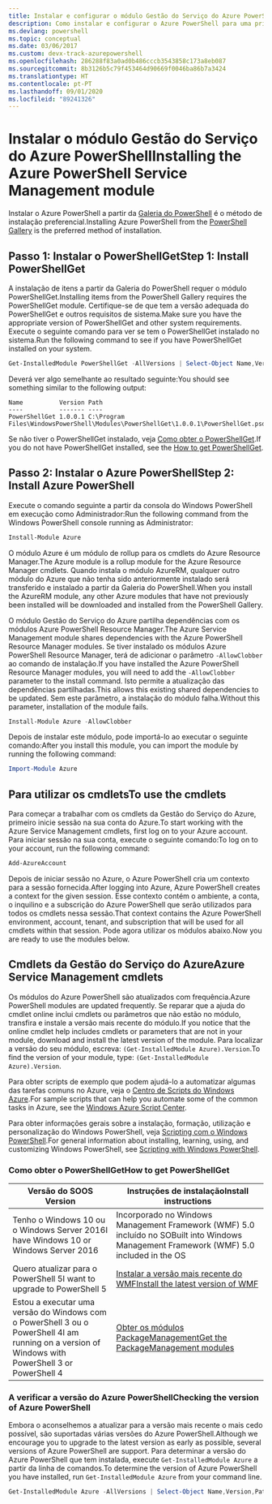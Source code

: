 ```yaml
---
title: Instalar e configurar o módulo Gestão do Serviço do Azure PowerShell | Microsoft Docs
description: Como instalar e configurar o Azure PowerShell para uma primeira utilização.
ms.devlang: powershell
ms.topic: conceptual
ms.date: 03/06/2017
ms.custom: devx-track-azurepowershell
ms.openlocfilehash: 286288f83a0ad0b486cccb3543858c173a8eb087
ms.sourcegitcommit: 8b3126b5c79f453464d90669f0046ba86b7a3424
ms.translationtype: HT
ms.contentlocale: pt-PT
ms.lasthandoff: 09/01/2020
ms.locfileid: "89241326"
---
```

# <a name="installing-the-azure-powershell-service-management-module"></a><span data-ttu-id="e63b9-103">Instalar o módulo Gestão do Serviço do Azure PowerShell</span><span class="sxs-lookup"><span data-stu-id="e63b9-103">Installing the Azure PowerShell Service Management module</span></span>

<span data-ttu-id="e63b9-104">Instalar o Azure PowerShell a partir da [Galeria do PowerShell](https://www.powershellgallery.com/) é o método de instalação preferencial.</span><span class="sxs-lookup"><span data-stu-id="e63b9-104">Installing Azure PowerShell from the [PowerShell Gallery](https://www.powershellgallery.com/) is the preferred method of installation.</span></span>

## <a name="step-1-install-powershellget"></a><span data-ttu-id="e63b9-105">Passo 1: Instalar o PowerShellGet</span><span class="sxs-lookup"><span data-stu-id="e63b9-105">Step 1: Install PowerShellGet</span></span>

<span data-ttu-id="e63b9-106">A instalação de itens a partir da Galeria do PowerShell requer o módulo PowerShellGet.</span><span class="sxs-lookup"><span data-stu-id="e63b9-106">Installing items from the PowerShell Gallery requires the PowerShellGet module.</span></span> <span data-ttu-id="e63b9-107">Certifique-se de que tem a versão adequada do PowerShellGet e outros requisitos de sistema.</span><span class="sxs-lookup"><span data-stu-id="e63b9-107">Make sure you have the appropriate version of PowerShellGet and other system requirements.</span></span> <span data-ttu-id="e63b9-108">Execute o seguinte comando para ver se tem o PowerShellGet instalado no sistema.</span><span class="sxs-lookup"><span data-stu-id="e63b9-108">Run the following command to see if you have PowerShellGet installed on your system.</span></span>

```powershell
Get-InstalledModule PowerShellGet -AllVersions | Select-Object Name,Version,Path
```

<span data-ttu-id="e63b9-109">Deverá ver algo semelhante ao resultado seguinte:</span><span class="sxs-lookup"><span data-stu-id="e63b9-109">You should see something similar to the following output:</span></span>

```output
Name          Version Path
----          ------- ----
PowerShellGet 1.0.0.1 C:\Program Files\WindowsPowerShell\Modules\PowerShellGet\1.0.0.1\PowerShellGet.psd1
```

<span data-ttu-id="e63b9-110">Se não tiver o PowerShellGet instalado, veja [Como obter o PowerShellGet](#how-to-get-powershellget).</span><span class="sxs-lookup"><span data-stu-id="e63b9-110">If you do not have PowerShellGet installed, see the [How to get PowerShellGet](#how-to-get-powershellget).</span></span>

## <a name="step-2-install-azure-powershell"></a><span data-ttu-id="e63b9-111">Passo 2: Instalar o Azure PowerShell</span><span class="sxs-lookup"><span data-stu-id="e63b9-111">Step 2: Install Azure PowerShell</span></span>

<span data-ttu-id="e63b9-112">Execute o comando seguinte a partir da consola do Windows PowerShell em execução como Administrador:</span><span class="sxs-lookup"><span data-stu-id="e63b9-112">Run the following command from the Windows PowerShell console running as Administrator:</span></span>

```powershell
Install-Module Azure
```

<span data-ttu-id="e63b9-113">O módulo Azure é um módulo de rollup para os cmdlets do Azure Resource Manager.</span><span class="sxs-lookup"><span data-stu-id="e63b9-113">The Azure module is a rollup module for the Azure Resource Manager cmdlets.</span></span> <span data-ttu-id="e63b9-114">Quando instala o módulo AzureRM, qualquer outro módulo do Azure que não tenha sido anteriormente instalado será transferido e instalado a partir da Galeria do PowerShell.</span><span class="sxs-lookup"><span data-stu-id="e63b9-114">When you install the AzureRM module, any other Azure modules that have not previously been installed will be downloaded and installed from the PowerShell Gallery.</span></span>

<span data-ttu-id="e63b9-115">O módulo Gestão do Serviço do Azure partilha dependências com os módulos Azure PowerShell Resource Manager.</span><span class="sxs-lookup"><span data-stu-id="e63b9-115">The Azure Service Management module shares dependencies with the Azure PowerShell Resource Manager modules.</span></span> <span data-ttu-id="e63b9-116">Se tiver instalado os módulos Azure PowerShell Resource Manager, terá de adicionar o parâmetro `-AllowClobber` ao comando de instalação.</span><span class="sxs-lookup"><span data-stu-id="e63b9-116">If you have installed the Azure PowerShell Resource Manager modules, you will need to add the `-AllowClobber` parameter to the install command.</span></span> <span data-ttu-id="e63b9-117">Isto permite a atualização das dependências partilhadas.</span><span class="sxs-lookup"><span data-stu-id="e63b9-117">This allows this existing shared dependencies to be updated.</span></span> <span data-ttu-id="e63b9-118">Sem este parâmetro, a instalação do módulo falha.</span><span class="sxs-lookup"><span data-stu-id="e63b9-118">Without this parameter, installation of the module fails.</span></span>

```powershell
Install-Module Azure -AllowClobber
```

<span data-ttu-id="e63b9-119">Depois de instalar este módulo, pode importá-lo ao executar o seguinte comando:</span><span class="sxs-lookup"><span data-stu-id="e63b9-119">After you install this module, you can import the module by running the following command:</span></span>

```powershell
Import-Module Azure
```

## <a name="to-use-the-cmdlets"></a><span data-ttu-id="e63b9-120">Para utilizar os cmdlets</span><span class="sxs-lookup"><span data-stu-id="e63b9-120">To use the cmdlets</span></span>

<span data-ttu-id="e63b9-121">Para começar a trabalhar com os cmdlets da Gestão do Serviço do Azure, primeiro inicie sessão na sua conta do Azure.</span><span class="sxs-lookup"><span data-stu-id="e63b9-121">To start working with the Azure Service Management cmdlets, first log on to your Azure account.</span></span> <span data-ttu-id="e63b9-122">Para iniciar sessão na sua conta, execute o seguinte comando:</span><span class="sxs-lookup"><span data-stu-id="e63b9-122">To log on to your account, run the following command:</span></span>

```powershell
Add-AzureAccount
```

<span data-ttu-id="e63b9-123">Depois de iniciar sessão no Azure, o Azure PowerShell cria um contexto para a sessão fornecida.</span><span class="sxs-lookup"><span data-stu-id="e63b9-123">After logging into Azure, Azure PowerShell creates a context for the given session.</span></span> <span data-ttu-id="e63b9-124">Esse contexto contém o ambiente, a conta, o inquilino e a subscrição do Azure PowerShell que serão utilizados para todos os cmdlets nessa sessão.</span><span class="sxs-lookup"><span data-stu-id="e63b9-124">That context contains the Azure PowerShell environment, account, tenant, and subscription that will be used for all cmdlets within that session.</span></span> <span data-ttu-id="e63b9-125">Pode agora utilizar os módulos abaixo.</span><span class="sxs-lookup"><span data-stu-id="e63b9-125">Now you are ready to use the modules below.</span></span>

## <a name="azure-service-management-cmdlets"></a><span data-ttu-id="e63b9-126">Cmdlets da Gestão do Serviço do Azure</span><span class="sxs-lookup"><span data-stu-id="e63b9-126">Azure Service Management cmdlets</span></span>

<span data-ttu-id="e63b9-127">Os módulos do Azure PowerShell são atualizados com frequência.</span><span class="sxs-lookup"><span data-stu-id="e63b9-127">Azure PowerShell modules are updated frequently.</span></span> <span data-ttu-id="e63b9-128">Se reparar que a ajuda do cmdlet online inclui cmdlets ou parâmetros que não estão no módulo, transfira e instale a versão mais recente do módulo.</span><span class="sxs-lookup"><span data-stu-id="e63b9-128">If you notice that the online cmdlet help includes cmdlets or parameters that are not in your module, download and install the latest version of the module.</span></span> <span data-ttu-id="e63b9-129">Para localizar a versão do seu módulo, escreva: `(Get-InstalledModule Azure).Version`.</span><span class="sxs-lookup"><span data-stu-id="e63b9-129">To find the version of your module, type: `(Get-InstalledModule Azure).Version`.</span></span>

<span data-ttu-id="e63b9-130">Para obter scripts de exemplo que podem ajudá-lo a automatizar algumas das tarefas comuns no Azure, veja o [Centro de Scripts do Windows Azure](http://www.windowsazure.com/documentation/scripts/).</span><span class="sxs-lookup"><span data-stu-id="e63b9-130">For sample scripts that can help you automate some of the common tasks in Azure, see the [Windows Azure Script Center](http://www.windowsazure.com/documentation/scripts/).</span></span>

<span data-ttu-id="e63b9-131">Para obter informações gerais sobre a instalação, formação, utilização e personalização do Windows PowerShell, veja [Scripting com o Windows PowerShell](https://go.microsoft.com/fwlink/p/?linkid=320210).</span><span class="sxs-lookup"><span data-stu-id="e63b9-131">For general information about installing, learning, using, and customizing Windows PowerShell, see [Scripting with Windows PowerShell](https://go.microsoft.com/fwlink/p/?linkid=320210).</span></span>

### <a name="how-to-get-powershellget"></a><span data-ttu-id="e63b9-132">Como obter o PowerShellGet</span><span class="sxs-lookup"><span data-stu-id="e63b9-132">How to get PowerShellGet</span></span>

|<span data-ttu-id="e63b9-133">Versão do SO</span><span class="sxs-lookup"><span data-stu-id="e63b9-133">OS Version</span></span>|<span data-ttu-id="e63b9-134">Instruções de instalação</span><span class="sxs-lookup"><span data-stu-id="e63b9-134">Install instructions</span></span>|
|---|---|
|<span data-ttu-id="e63b9-135">Tenho o Windows 10 ou o Windows Server 2016</span><span class="sxs-lookup"><span data-stu-id="e63b9-135">I have Windows 10 or Windows Server 2016</span></span>|<span data-ttu-id="e63b9-136">Incorporado no Windows Management Framework (WMF) 5.0 incluído no SO</span><span class="sxs-lookup"><span data-stu-id="e63b9-136">Built into Windows Management Framework (WMF) 5.0 included in the OS</span></span>|
|<span data-ttu-id="e63b9-137">Quero atualizar para o PowerShell 5</span><span class="sxs-lookup"><span data-stu-id="e63b9-137">I want to upgrade to PowerShell 5</span></span>|[<span data-ttu-id="e63b9-138">Instalar a versão mais recente do WMF</span><span class="sxs-lookup"><span data-stu-id="e63b9-138">Install the latest version of WMF</span></span>](https://www.microsoft.com/download/details.aspx?id=54616)|
|<span data-ttu-id="e63b9-139">Estou a executar uma versão do Windows com o PowerShell 3 ou o PowerShell 4</span><span class="sxs-lookup"><span data-stu-id="e63b9-139">I am running on a version of Windows with PowerShell 3 or PowerShell 4</span></span>|[<span data-ttu-id="e63b9-140">Obter os módulos PackageManagement</span><span class="sxs-lookup"><span data-stu-id="e63b9-140">Get the PackageManagement modules</span></span>](https://go.microsoft.com/fwlink/?LinkID=746217)|

<div id="helpmechoose"/>

### <a name="checking-the-version-of-azure-powershell"></a><span data-ttu-id="e63b9-141">A verificar a versão do Azure PowerShell</span><span class="sxs-lookup"><span data-stu-id="e63b9-141">Checking the version of Azure PowerShell</span></span>

<span data-ttu-id="e63b9-142">Embora o aconselhemos a atualizar para a versão mais recente o mais cedo possível, são suportadas várias versões do Azure PowerShell.</span><span class="sxs-lookup"><span data-stu-id="e63b9-142">Although we encourage you to upgrade to the latest version as early as possible, several versions of Azure PowerShell are support.</span></span> <span data-ttu-id="e63b9-143">Para determinar a versão do Azure PowerShell que tem instalada, execute `Get-InstalledModule Azure` a partir da linha de comandos.</span><span class="sxs-lookup"><span data-stu-id="e63b9-143">To determine the version of Azure PowerShell you have installed, run `Get-InstalledModule Azure` from your command line.</span></span>

```powershell
Get-InstalledModule Azure -AllVersions | Select-Object Name,Version,Path
```
